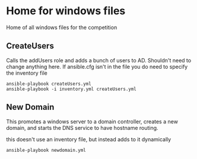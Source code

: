 # Home for windows files
Home of all windows files for the competition

## CreateUsers
Calls the addUsers role and adds a bunch of users to AD. Shouldn't need to change anything here. If ansible.cfg isn't in the file you do need to specify the inventory file

```
ansible-playbook createUsers.yml
ansible-playbook -i inventory.yml createUsers.yml
```

## New Domain
This promotes a windows server to a domain controller, creates a new domain, and starts the DNS service to have hostname routing. 

this doesn't use an inventory file, but instead adds to it dynamically
```
ansible-playbook newdomain.yml
```